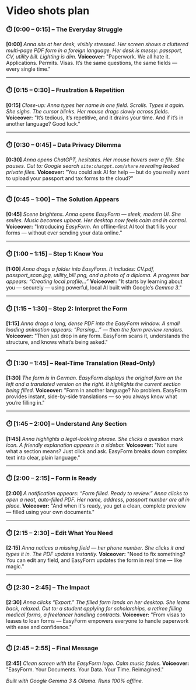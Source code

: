 # Video shots plan

### ⏱️ \[0:00 – 0:15] – The Everyday Struggle

**\[0:00]**
*Anna sits at her desk, visibly stressed. Her screen shows a cluttered multi-page PDF form in a foreign language. Her desk is messy: passport, CV, utility bill. Lighting is dim.*
**Voiceover:**
"Paperwork. We all hate it. Applications. Permits. Visas. It’s the same questions, the same fields — every single time."

---

### ⏱️ \[0:15 – 0:30] – Frustration & Repetition

**\[0:15]**
*Close-up: Anna types her name in one field. Scrolls. Types it again. She sighs. The cursor blinks. Her mouse drags slowly across fields.*
**Voiceover:**
"It’s tedious, it’s repetitive, and it drains your time. And if it’s in another language? Good luck."

---

### ⏱️ \[0:30 – 0:45] – Data Privacy Dilemma

**\[0:30]**
*Anna opens ChatGPT, hesitates. Her mouse hovers over a file. She pauses. Cut to: Google search `site:chatgpt.com/share` revealing leaked private files.*
**Voiceover:**
"You could ask AI for help — but do you really want to upload your passport and tax forms to the cloud?"

---

### ⏱️ \[0:45 – 1:00] – The Solution Appears

**\[0:45]**
*Scene brightens. Anna opens *EasyForm* — sleek, modern UI. She smiles. Music becomes upbeat. Her desktop now feels calm and in control.*
**Voiceover:**
"Introducing *EasyForm*. An offline-first AI tool that fills your forms — without ever sending your data online."

---

### ⏱️ \[1:00 – 1:15] – Step 1: Know You

**\[1:00]**
*Anna drags a folder into EasyForm. It includes: CV.pdf, passport\_scan.jpg, utility\_bill.png, and a photo of a diploma. A progress bar appears: “Creating local profile…”*
**Voiceover:**
"It starts by learning about you — securely — using powerful, local AI built with Google’s *Gemma 3*."

---

### ⏱️ \[1:15 – 1:30] – Step 2: Interpret the Form

**\[1:15]**
*Anna drags a long, dense PDF into the EasyForm window. A small loading animation appears: “Parsing…” — then the form preview renders.*
**Voiceover:**
"Then just drop in any form. EasyForm scans it, understands the structure, and knows what’s being asked."

---

### ⏱️ \[1:30 – 1:45] – Real-Time Translation (Read-Only)

**\[1:30]**
*The form is in German. EasyForm displays the original form on the left and a translated version on the right. It highlights the current section being filled.*
**Voiceover:**
"Form in another language? No problem. EasyForm provides instant, side-by-side translations — so you always know what you’re filling in."

---

### ⏱️ \[1:45 – 2:00] – Understand Any Section

**\[1:45]**
*Anna highlights a legal-looking phrase. She clicks a question mark icon. A friendly explanation appears in a sidebar.*
**Voiceover:**
"Not sure what a section means? Just click and ask. EasyForm breaks down complex text into clear, plain language."

---

### ⏱️ \[2:00 – 2:15] – Form is Ready

**\[2:00]**
*A notification appears: “Form filled. Ready to review.” Anna clicks to open a neat, auto-filled PDF. Her name, address, passport number are all in place.*
**Voiceover:**
"And when it's ready, you get a clean, complete preview — filled using your own documents."

---

### ⏱️ \[2:15 – 2:30] – Edit What You Need

**\[2:15]**
*Anna notices a missing field — her phone number. She clicks it and types it in. The PDF updates instantly.*
**Voiceover:**
"Need to fix something? You can edit any field, and EasyForm updates the form in real time — like magic."

---

### ⏱️ \[2:30 – 2:45] – The Impact

**\[2:30]**
*Anna clicks “Export.” The filled form lands on her desktop. She leans back, relaxed. Cut to: a student applying for scholarships, a retiree filling medical forms, a freelancer handling contracts.*
**Voiceover:**
"From visas to leases to loan forms — EasyForm empowers everyone to handle paperwork with ease and confidence."

---
### ⏱️ \[2:45 – 2:55] – Final Message

**\[2:45]**
*Clean screen with the EasyForm logo. Calm music fades.*
**Voiceover:**
"EasyForm. Your Documents. Your Data. Your Time. Reimagined."

*Built with Google Gemma 3 & Ollama. Runs 100% offline.*
